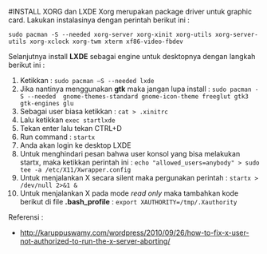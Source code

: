 #INSTALL XORG dan LXDE
Xorg merupakan package driver untuk graphic card. Lakukan instalasinya dengan perintah berikut ini :
 ```
 sudo pacman -S --needed xorg-server xorg-xinit xorg-utils xorg-server-utils xorg-xclock xorg-twm xterm xf86-video-fbdev
 ```
Selanjutnya install **LXDE** sebagai engine untuk desktopnya dengan langkah berikut ini :

1.	Ketikkan : `sudo pacman –S --needed lxde`
2.	Jika nantinya menggunakan **gtk** maka jangan lupa install : `sudo pacman -S --needed  gnome-themes-standard gnome-icon-theme freeglut gtk3 gtk-engines glu`
3.	Sebagai user biasa ketikkan : `cat > .xinitrc`
4.	Lalu ketikkan `exec startlxde`
5.	Tekan enter lalu tekan CTRL+D
6.	Run command : `startx`
7.	Anda akan login ke desktop LXDE
8.	Untuk menghindari pesan bahwa user konsol yang bisa melakukan startx, maka ketikkan perintah ini : `echo "allowed_users=anybody" > sudo tee -a /etc/X11/Xwrapper.config`
9.	Untuk menjalankan X secara silent maka pergunakan perintah : `startx > /dev/null 2>&1 &`
10.	Untuk menjalankan X pada mode *read only* maka tambahkan kode berikut di file **.bash_profile** : `export XAUTHORITY=/tmp/.Xauthority`

Referensi :
- http://karuppuswamy.com/wordpress/2010/09/26/how-to-fix-x-user-not-authorized-to-run-the-x-server-aborting/
